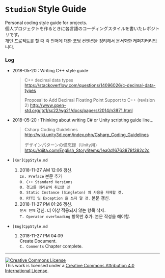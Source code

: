 # `StudioN` Style Guide

Personal coding style guide for projects. <br>個人プロジェクトを作るときに各言語のコーディングスタイルを書いたレポジトリです。<br>개인 프로젝트를 할 때 각 언어에 대한 코딩 컨벤션을 정리해서 문서화한 레퍼지터리입니다.

### Log

* 2018-05-20 : Writing C++ style guide

  > C++ decimal data types
  > https://stackoverflow.com/questions/14096026/c-decimal-data-types
  >
  > Proposal to Add Decimal Floating Point Support to C++ (revision 2)
  > http://www.open-std.org/jtc1/sc22/wg21/docs/papers/2014/n3871.html

* 2018-05-20 : Thinking about writing C# or Unity scripting guide line...

  > Csharp Coding Guidelines
  > http://wiki.unity3d.com/index.php/Csharp_Coding_Guidelines
  >
  > デザインパターンの備忘録（Unity用)
  > https://qiita.com/English_Story/items/1ea0d16763878f382c2c

* `[Kor]CppStyle.md` 

  1. 2018-11-27 AM 12:06 갱신. <br>`In. Preface` 본문 추가 <br>`O. C++ Standard Versions` <br>`O. 경고를 에러같이 취급할 것` <br>`O. Static Instance (Singleton) 의 사용을 자제할 것.` <br>`O. RTTI 및 Exception 을 쓰지 말 것.` 본문 갱신. <br>
  2. 2018-11-27 PM 01:26 갱신. <br>`문서 전체` 갱신. 더 이상 적용되지 않는 항목 삭제. <br>`T. Operator overloading` 항목만 추가. 본문 작성을 해야함.

* `[Eng]CppStyle.md`

  1. 2018-11-27 PM 04:09 <br>Create Document. <br>`C. Comments` Chapter complete.

---

<a rel="license" href="http://creativecommons.org/licenses/by/4.0/"><img alt="Creative Commons License" style="border-width:0" src="https://i.creativecommons.org/l/by/4.0/88x31.png" /></a><br />This work is licensed under a <a rel="license" href="http://creativecommons.org/licenses/by/4.0/">Creative Commons Attribution 4.0 International License</a>.